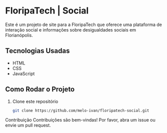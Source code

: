 # FloripaTech | Social

Este é um projeto de site para a FloripaTech que oferece uma plataforma de interação social e informações sobre desigualdades sociais em Florianópolis.

## Tecnologias Usadas
- HTML
- CSS
- JavaScript

## Como Rodar o Projeto
1. Clone este repositório
   ```bash
   git clone https://github.com/melo-ivan/floripatech-social.git


Contribuição
Contribuições são bem-vindas! Por favor, abra um issue ou envie um pull request.
